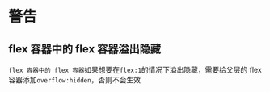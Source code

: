 # 警告

## flex 容器中的 flex 容器溢出隐藏

`flex 容器中的 flex 容器`如果想要在`flex:1`的情况下溢出隐藏，需要给父层的 flex 容器添加`overflow:hidden`，否则不会生效
